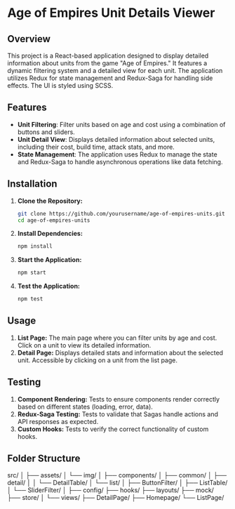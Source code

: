 # Age of Empires Unit Details Viewer

## Overview
This project is a React-based application designed to display detailed information about units from the game "Age of Empires." It features a dynamic filtering system and a detailed view for each unit. The application utilizes Redux for state management and Redux-Saga for handling side effects. The UI is styled using SCSS.

## Features
- **Unit Filtering**: Filter units based on age and cost using a combination of buttons and sliders.
- **Unit Detail View**: Displays detailed information about selected units, including their cost, build time, attack stats, and more.
- **State Management**: The application uses Redux to manage the state and Redux-Saga to handle asynchronous operations like data fetching.

## Installation
1. **Clone the Repository:**
   ```bash
   git clone https://github.com/yourusername/age-of-empires-units.git
   cd age-of-empires-units
2. **Install Dependencies:**
   ```bash
   npm install
3. **Start the Application:**
   ```bash
   npm start
4. **Test the Application:**
   ```bash
   npm test

## Usage
1. **List Page:**
The main page where you can filter units by age and cost.
Click on a unit to view its detailed information.
2. **Detail Page:**
Displays detailed stats and information about the selected unit.
Accessible by clicking on a unit from the list page.


## Testing
1. **Component Rendering:**
Tests to ensure components render correctly based on different states (loading, error, data).
2. **Redux-Saga Testing:**
Tests to validate that Sagas handle actions and API responses as expected.
3. **Custom Hooks:**
Tests to verify the correct functionality of custom hooks.

## Folder Structure
src/
│
├── assets/
│ └── img/
│
├── components/
│ ├── common/
│ ├── detail/
│ │ └── DetailTable/
│ └── list/
│ ├── ButtonFilter/
│ ├── ListTable/
│ └── SliderFilter/
│
├── config/
├── hooks/
├── layouts/
├── mock/
├── store/
│
└── views/
├── DetailPage/
├── Homepage/
└── ListPage/